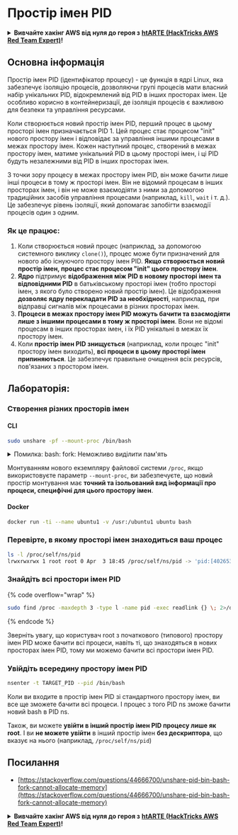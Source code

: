 # Простір імен PID

<details>

<summary><strong>Вивчайте хакінг AWS від нуля до героя з</strong> <a href="https://training.hacktricks.xyz/courses/arte"><strong>htARTE (HackTricks AWS Red Team Expert)</strong></a><strong>!</strong></summary>

Інші способи підтримки HackTricks:

* Якщо ви хочете побачити вашу **компанію рекламовану в HackTricks** або **завантажити HackTricks у форматі PDF**, перевірте [**ПЛАНИ ПІДПИСКИ**](https://github.com/sponsors/carlospolop)!
* Отримайте [**офіційний PEASS & HackTricks мерч**](https://peass.creator-spring.com)
* Відкрийте для себе [**Сім'ю PEASS**](https://opensea.io/collection/the-peass-family), нашу колекцію ексклюзивних [**NFT**](https://opensea.io/collection/the-peass-family)
* **Приєднуйтесь до** 💬 [**групи Discord**](https://discord.gg/hRep4RUj7f) або [**групи telegram**](https://t.me/peass) або **слідкуйте** за нами на **Twitter** 🐦 [**@carlospolopm**](https://twitter.com/hacktricks_live)**.**
* **Поділіться своїми хакерськими трюками, надсилайте PR до** [**HackTricks**](https://github.com/carlospolop/hacktricks) **і** [**HackTricks Cloud**](https://github.com/carlospolop/hacktricks-cloud) **репозиторіїв на GitHub**.

</details>

## Основна інформація

Простір імен PID (ідентифікатор процесу) - це функція в ядрі Linux, яка забезпечує ізоляцію процесів, дозволяючи групі процесів мати власний набір унікальних PID, відокремлений від PID в інших просторах імен. Це особливо корисно в контейнеризації, де ізоляція процесів є важливою для безпеки та управління ресурсами.

Коли створюється новий простір імен PID, перший процес в цьому просторі імен призначається PID 1. Цей процес стає процесом "init" нового простору імен і відповідає за управління іншими процесами в межах простору імен. Кожен наступний процес, створений в межах простору імен, матиме унікальний PID в цьому просторі імен, і ці PID будуть незалежними від PID в інших просторах імен.

З точки зору процесу в межах простору імен PID, він може бачити лише інші процеси в тому ж просторі імен. Він не відомий процесам в інших просторах імен, і він не може взаємодіяти з ними за допомогою традиційних засобів управління процесами (наприклад, `kill`, `wait` і т. д.). Це забезпечує рівень ізоляції, який допомагає запобігти взаємодії процесів один з одним.

### Як це працює:

1. Коли створюється новий процес (наприклад, за допомогою системного виклику `clone()`), процес може бути призначений для нового або існуючого простору імен PID. **Якщо створюється новий простір імен, процес стає процесом "init" цього простору імен**.
2. **Ядро** підтримує **відображення між PID в новому просторі імен та відповідними PID** в батьківському просторі імен (тобто просторі імен, з якого було створено новий простір імен). Це відображення **дозволяє ядру перекладати PID за необхідності**, наприклад, при відправці сигналів між процесами в різних просторах імен.
3. **Процеси в межах простору імен PID можуть бачити та взаємодіяти лише з іншими процесами в тому ж просторі імен**. Вони не відомі процесам в інших просторах імен, і їх PID унікальні в межах їх простору імен.
4. Коли **простір імен PID знищується** (наприклад, коли процес "init" простору імен виходить), **всі процеси в цьому просторі імен припиняються**. Це забезпечує правильне очищення всіх ресурсів, пов'язаних з простором імен. 

## Лабораторія:

### Створення різних просторів імен

#### CLI
```bash
sudo unshare -pf --mount-proc /bin/bash
```
<details>

<summary>Помилка: bash: fork: Неможливо виділити пам'ять</summary>

Коли `unshare` виконується без опції `-f`, виникає помилка через те, як Linux обробляє нові простори імен PID (ідентифікаторів процесів). Основні деталі та рішення наведено нижче:

1. **Пояснення проблеми**:
- Ядро Linux дозволяє процесу створювати нові простори імен за допомогою системного виклику `unshare`. Однак процес, який ініціює створення нового простору імен PID (називається "процесом unshare"), не входить в новий простір імен; лише його дочірні процеси.
- Виконання `%unshare -p /bin/bash%` запускає `/bin/bash` в тому ж процесі, що й `unshare`. В результаті `/bin/bash` та його дочірні процеси знаходяться в початковому просторі імен PID.
- Перший дочірній процес `/bin/bash` в новому просторі імен стає PID 1. Коли цей процес завершується, він спричиняє очищення простору імен, якщо інших процесів немає, оскільки PID 1 має спеціальну роль у прийнятті сирітських процесів. Після цього ядро Linux вимикає виділення PID в цьому просторі імен.

2. **Наслідки**:
- Вихід PID 1 в новому просторі імен призводить до очищення прапорця `PIDNS_HASH_ADDING`. Це призводить до невдалого виділення PID під час створення нового процесу, що призводить до помилки "Неможливо виділити пам'ять".

3. **Рішення**:
- Проблему можна вирішити, використовуючи опцію `-f` з `unshare`. Ця опція змушує `unshare` розгалужувати новий процес після створення нового простору імен PID.
- Виконання `%unshare -fp /bin/bash%` забезпечує, що сама команда `unshare` стає PID 1 в новому просторі імен. `/bin/bash` та його дочірні процеси потім безпечно знаходяться в цьому новому просторі імен, запобігаючи передчасному виходу PID 1 та дозволяючи нормальне виділення PID.

Забезпечуючи, що `unshare` працює з прапорцем `-f`, новий простір імен PID правильно підтримується, що дозволяє `/bin/bash` та його підпроцесам працювати без зустрічі помилки виділення пам'яті.

</details>

Монтуванням нового екземпляру файлової системи `/proc`, якщо використовуєте параметр `--mount-proc`, ви забезпечуєте, що новий простір монтування має **точний та ізольований вид інформації про процеси, специфічні для цього простору імен**.

#### Docker
```bash
docker run -ti --name ubuntu1 -v /usr:/ubuntu1 ubuntu bash
```
### Перевірте, в якому просторі імен знаходиться ваш процес
```bash
ls -l /proc/self/ns/pid
lrwxrwxrwx 1 root root 0 Apr  3 18:45 /proc/self/ns/pid -> 'pid:[4026532412]'
```
### Знайдіть всі простори імен PID

{% code overflow="wrap" %}
```bash
sudo find /proc -maxdepth 3 -type l -name pid -exec readlink {} \; 2>/dev/null | sort -u
```
{% endcode %}

Зверніть увагу, що користувач root з початкового (типового) простору імен PID може бачити всі процеси, навіть ті, що знаходяться в нових просторах імен PID, тому ми можемо бачити всі простори імен PID.

### Увійдіть всередину простору імен PID
```bash
nsenter -t TARGET_PID --pid /bin/bash
```
Коли ви входите в простір імен PID зі стандартного простору імен, ви все ще зможете бачити всі процеси. І процес з того PID ns зможе бачити новий bash в PID ns.

Також, ви можете **увійти в інший простір імен PID процесу лише як root**. І ви **не можете** **увійти** в інший простір імен **без дескриптора**, що вказує на нього (наприклад, `/proc/self/ns/pid`)

## Посилання
* [https://stackoverflow.com/questions/44666700/unshare-pid-bin-bash-fork-cannot-allocate-memory](https://stackoverflow.com/questions/44666700/unshare-pid-bin-bash-fork-cannot-allocate-memory)

<details>

<summary><strong>Вивчайте хакінг AWS від нуля до героя з</strong> <a href="https://training.hacktricks.xyz/courses/arte"><strong>htARTE (HackTricks AWS Red Team Expert)</strong></a><strong>!</strong></summary>

Інші способи підтримки HackTricks:

* Якщо ви хочете побачити свою **компанію в рекламі на HackTricks** або **завантажити HackTricks у PDF-форматі**, перевірте [**ПЛАНИ ПІДПИСКИ**](https://github.com/sponsors/carlospolop)!
* Отримайте [**офіційний PEASS & HackTricks мерч**](https://peass.creator-spring.com)
* Відкрийте для себе [**Сім'ю PEASS**](https://opensea.io/collection/the-peass-family), нашу колекцію ексклюзивних [**NFT**](https://opensea.io/collection/the-peass-family)
* **Приєднуйтесь до** 💬 [**групи Discord**](https://discord.gg/hRep4RUj7f) або [**групи Telegram**](https://t.me/peass) або **слідкуйте** за нами на **Twitter** 🐦 [**@carlospolopm**](https://twitter.com/hacktricks_live)**.**
* **Поділіться своїми хакерськими трюками, надсилайте PR до** [**HackTricks**](https://github.com/carlospolop/hacktricks) та [**HackTricks Cloud**](https://github.com/carlospolop/hacktricks-cloud) репозиторіїв GitHub.

</details>
